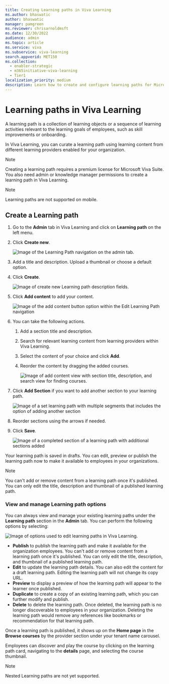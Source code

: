 ```yaml
---
title: Creating Learning paths in Viva Learning
ms.author: bhaswatic
author: bhaswatic
manager: pamgreen
ms.reviewer: chrisarnoldmsft
ms.date: 12/30/2022
audience: admin
ms.topic: article
ms.service: viva
ms.subservice: viva-learning
search.appverid: MET150
ms.collection:
  - enabler-strategic
  - m365initiative-viva-learning
  - Tier1
localization_priority: medium
description: Learn how to create and configure learning paths for Microsoft Viva Learning.
---
```


# Learning paths in Viva Learning

A learning path is a collection of learning objects or a sequence of learning activities relevant to the learning goals of employees, such as skill improvements or onboarding.

In Viva Learning, you can curate a learning path using learning content from different learning providers enabled for your organization. 


>[!NOTE]
>Creating a learning path requires a premium license for Microsoft Viva Suite.
>You also need admin or knowledge manager permissions to create a learning path in Viva Learning.

>[!NOTE]
>Learning paths are not supported on mobile. 

## Create a Learning path

1. Go to the **Admin** tab in Viva Learning and click on **Learning path** on the left menu.
2. Click **Create new**.

    ![Image of the Learning Path navigation on the admin tab.](../media/learning/learning-path-step1-add-new.png)

3. Add a title and description. Upload a thumbnail or choose a default option. 
4. Click **Create**.

    ![Image of create new Learning path description fields.](../media/learning/learning-path-step-4-title-description.png)

5. Click **Add content** to add your content.

    ![Image of the add content button option within the Edit Learning Path navigation](../media/learning/learning-path-edit-learning-path.png)


6. You can take the following actions.
    1. Add a section title and description.
    1. Search for relevant learning content from learning providers within Viva Learning. 
    1. Select the content of your choice and click **Add**.
    1. Reorder the content by dragging the added courses. 

        ![Image of add content view with section title, description, and search view for finding courses.](../media/learning/learning-path-add-content.png)

7. Click **Add Section** if you want to add another section to your learning path.

    ![Image of a set learning path with multiple segments that includes the option of adding another section](../media/learning/learning-path-add-section.png)

1. Reorder sections using the arrows if needed.
1. Click **Save**.

    ![Image of a completed section of a learning path with additional sections added](../media/learning/learning-path-final-view.png)

Your learning path is saved in drafts. You can edit, preview or publish the learning path now to make it available to employees in your organizations. 

>[!NOTE]
>You can't add or remove content from a learning path once it's published. You can only edit the title, description and thumbnail of a published learning path. 
 
### View and manage Learning path options

You can always view and manage your existing learning paths under the **Learning path** section in the **Admin** tab. You can perform the following options by selecting:

![Image of options used to edit learning paths in Viva Learning.](../media/learning/learning-path-edit-options.png)

- **Publish** to publish the learning path and make it available for the organization employees. You can't add or remove content from a learning path once it's published. You can only edit the title, description, and thumbnail of a published learning path.
- **Edit** to update the learning path details. You can also edit the content for a draft learning path. Editing the learning path will not change its copy URL.
- **Preview** to display a preview of how the learning path will appear to the learner once published.
- **Duplicate** to create a copy of an existing learning path, which you can further modify and publish.
- **Delete** to delete the learning path. Once deleted, the learning path is no longer discoverable to employees in your organization. Deleting the learning path would remove any references like bookmarks or recommendation for that learning path.

Once a learning path is published, it shows up on the **Home page** in the **Browse courses** by the provider section under your tenant name carousel.

Employees can discover and play the course by clicking on the learning path card, navigating to the **details** page, and selecting the course thumbnail.

>[!NOTE]
>Nested Learning paths are not yet supported.
